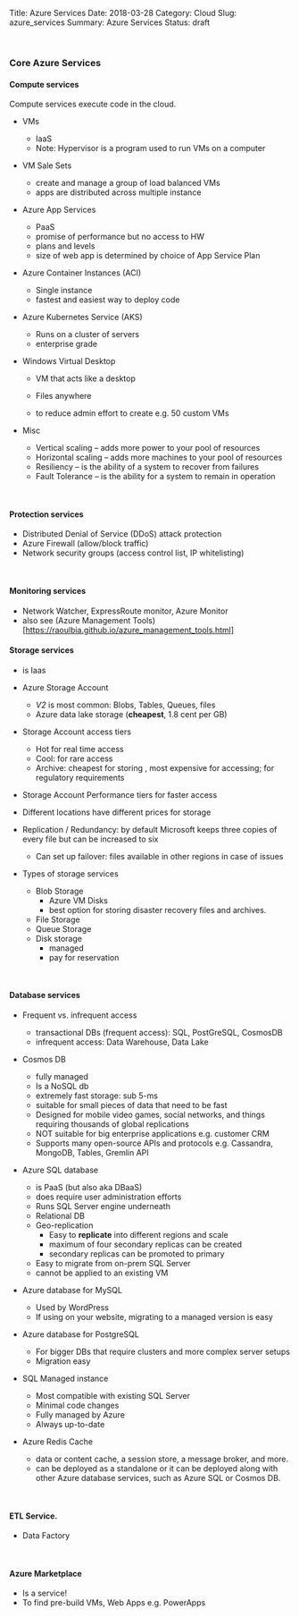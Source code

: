 Title: Azure Services
Date: 2018-03-28
Category: Cloud
Slug: azure_services
Summary: Azure Services
Status: draft

<br>

### Core Azure Services


#### Compute services 

Compute services execute code in the cloud.

* VMs
	* IaaS 
	* Note: Hypervisor is a program used to run VMs on a computer

* VM Sale Sets
    * create and manage a group of load balanced VMs
    * apps are distributed across multiple instance
 
* Azure App Services
	* PaaS 
	* promise of performance but no access to HW
	* plans and levels
    * size of web app is determined by choice of App Service Plan 
 
* Azure Container Instances (ACI)
	* Single instance
	* fastest and easiest way to deploy code
 
 
* Azure Kubernetes Service (AKS)
	* Runs on a cluster of servers
 	* enterprise grade

 
* Windows Virtual Desktop
	* VM that acts like a desktop
	* Files anywhere

	* to reduce admin effort to create e.g. 50 custom VMs
	
* Misc
    * Vertical scaling – adds more power to your pool of resources
    * Horizontal scaling – adds more machines to your pool of resources
    * Resiliency – is the ability of a system to recover from failures
    * Fault Tolerance – is the ability for a system to remain in operation

<br>

#### Protection services

* Distributed Denial of Service (DDoS) attack protection
* Azure Firewall (allow/block traffic)
* Network security groups (access control list, IP whitelisting)

<br>

#### Monitoring services

* Network Watcher, ExpressRoute monitor, Azure Monitor
* also see (Azure Management Tools)[https://raoulbia.github.io/azure_management_tools.html]  

                
#### Storage services 

* is Iaas
  
* Azure Storage Account
	* *V2* is most common: Blobs, Tables, Queues, files
	* Azure data lake storage (**cheapest**, 1.8 cent per GB)
  
* Storage Account access tiers
	* Hot for real time access
	* Cool: for rare access
	* Archive: cheapest for storing , most expensive for accessing; for regulatory requirements
  
* Storage Account Performance tiers for faster access

* Different locations have different prices for storage

* Replication / Redundancy: by default Microsoft keeps three copies of every file but can be increased to six
	* Can set up failover: files available in other regions in case of issues
    
* Types of storage services
	* Blob Storage
        * Azure VM Disks
        * best option for storing disaster recovery files and archives.
    * File Storage
    * Queue	Storage
    * Disk storage
        * managed
        * pay for reservation

<br>
                
#### Database services

* Frequent vs. infrequent access
	* transactional DBs (frequent access): SQL, PostGreSQL, CosmosDB
	* infrequent access: Data Warehouse, Data Lake

* Cosmos DB
	* fully managed
	* Is a NoSQL db
	* extremely fast storage: sub 5-ms
	* suitable for small pieces of data that need to be fast
	* Designed for mobile video games, social networks, and things requiring thousands of global replications
	* NOT suitable for big enterprise applications e.g. customer CRM
	* Supports many open-source APIs and protocols e.g. Cassandra, MongoDB, Tables, Gremlin API

* Azure SQL database
    * is PaaS (but also aka DBaaS)
	* does require user administration efforts
	* Runs SQL Server engine underneath
	* Relational DB
    * Geo-replication
    	* Easy to **replicate** into different regions and scale    
        * maximum of four secondary replicas can be created
        * secondary replicas can be promoted to primary
	* Easy to migrate from on-prem SQL Server
    * cannot be applied to an existing VM

* Azure database for MySQL  
	* Used by WordPress
	* If using on your website, migrating to a managed version is easy

* Azure database for PostgreSQL
	* For bigger DBs that require clusters and more complex server setups
	* Migration easy

* SQL Managed instance
	* Most compatible with existing SQL Server
	* Minimal code changes
	* Fully managed by Azure
	* Always up-to-date	

* Azure Redis Cache
    * data or content cache, a session store, a message broker, and more. 
    * can be deployed as a standalone or it can be deployed along with other Azure database services, such as Azure SQL or Cosmos DB.
     
 
<br>
    
#### ETL Service.

* Data Factory      

<br>
     
#### Azure Marketplace

* Is a service!
* To find pre-build VMs, Web Apps e.g. PowerApps
